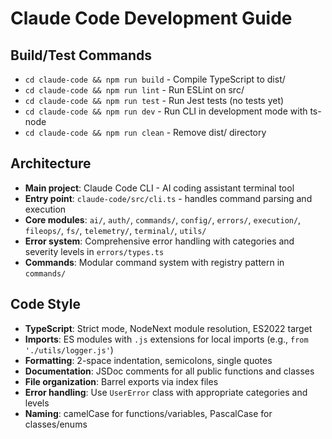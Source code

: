 # Claude Code Development Guide

## Build/Test Commands
- `cd claude-code && npm run build` - Compile TypeScript to dist/
- `cd claude-code && npm run lint` - Run ESLint on src/
- `cd claude-code && npm run test` - Run Jest tests (no tests yet)
- `cd claude-code && npm run dev` - Run CLI in development mode with ts-node
- `cd claude-code && npm run clean` - Remove dist/ directory

## Architecture
- **Main project**: Claude Code CLI - AI coding assistant terminal tool
- **Entry point**: `claude-code/src/cli.ts` - handles command parsing and execution
- **Core modules**: `ai/`, `auth/`, `commands/`, `config/`, `errors/`, `execution/`, `fileops/`, `fs/`, `telemetry/`, `terminal/`, `utils/`
- **Error system**: Comprehensive error handling with categories and severity levels in `errors/types.ts`
- **Commands**: Modular command system with registry pattern in `commands/`

## Code Style
- **TypeScript**: Strict mode, NodeNext module resolution, ES2022 target
- **Imports**: ES modules with `.js` extensions for local imports (e.g., `from './utils/logger.js'`)
- **Formatting**: 2-space indentation, semicolons, single quotes
- **Documentation**: JSDoc comments for all public functions and classes
- **File organization**: Barrel exports via index files
- **Error handling**: Use `UserError` class with appropriate categories and levels
- **Naming**: camelCase for functions/variables, PascalCase for classes/enums
